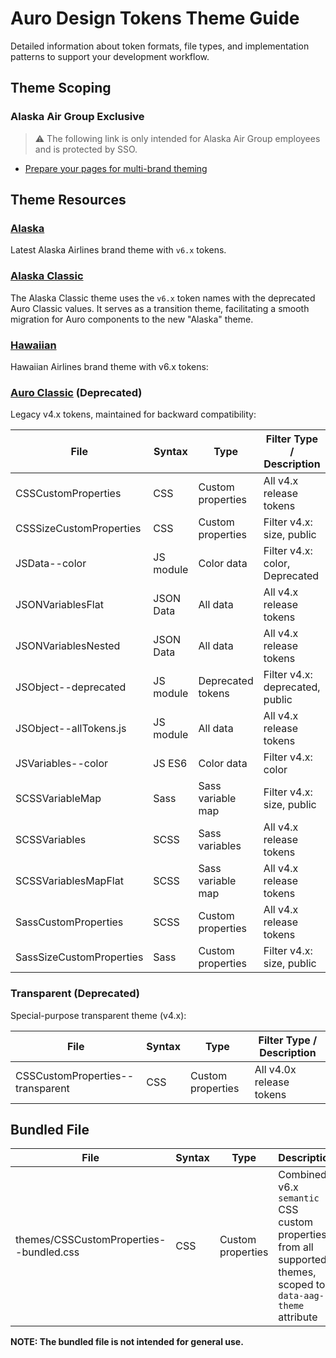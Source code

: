 # Auro Design Tokens Theme Guide

Detailed information about token formats, file types, and implementation patterns to support your development workflow.

## Theme Scoping

### Alaska Air Group Exclusive

> ⚠️ The following link is only intended for Alaska Air Group employees and is protected by SSO.

- [Prepare your pages for multi-brand theming](https://wiki.devtools.teamaag.com/guides/multibrand)

## Theme Resources

### [Alaska](https://auro.alaskaair.com/getting-started/developers/design-tokens/alaska)

Latest Alaska Airlines brand theme with `v6.x` tokens.

### [Alaska Classic](https://auro.alaskaair.com/getting-started/developers/design-tokens/alaska-classic)

The Alaska Classic theme uses the `v6.x` token names with the deprecated Auro Classic values. It serves as a transition theme, facilitating a smooth migration for Auro components to the new "Alaska" theme.

### [Hawaiian](https://auro.alaskaair.com/getting-started/developers/design-tokens/hawaiian)

Hawaiian Airlines brand theme with v6.x tokens:

### [Auro Classic](https://auro.alaskaair.com/getting-started/developers/design-tokens/auro-classic) (Deprecated)

Legacy v4.x tokens, maintained for backward compatibility:

| File | Syntax | Type | Filter Type / Description |
|------|--------|------|---------------------------|
| CSSCustomProperties | CSS | Custom properties | All v4.x release tokens |
| CSSSizeCustomProperties | CSS | Custom properties | Filter v4.x: size, public |
| JSData--color | JS module | Color data | Filter v4.x: color, Deprecated |
| JSONVariablesFlat | JSON Data | All data | All v4.x release tokens |
| JSONVariablesNested | JSON Data | All data | All v4.x release tokens |
| JSObject--deprecated | JS module | Deprecated tokens | Filter v4.x: deprecated, public |
| JSObject--allTokens.js | JS module | All data | All v4.x release tokens |
| JSVariables--color | JS ES6 | Color data | Filter v4.x: color |
| SCSSVariableMap | Sass | Sass variable map | Filter v4.x: size, public |
| SCSSVariables | SCSS | Sass variables | All v4.x release tokens |
| SCSSVariablesMapFlat | SCSS | Sass variable map | All v4.x release tokens |
| SassCustomProperties | SCSS | Custom properties | All v4.x release tokens |
| SassSizeCustomProperties | Sass | Custom properties | Filter v4.x: size, public |

### Transparent (Deprecated)

Special-purpose transparent theme (v4.x):

| File | Syntax | Type | Filter Type / Description |
|------|--------|------|---------------------------|
| CSSCustomProperties--transparent | CSS | Custom properties | All v4.0x release tokens |

## Bundled File

| File | Syntax | Type | Description |
|------|--------|------|-------------|
| themes/CSSCustomProperties--bundled.css | CSS | Custom properties | Combined v6.x `semantic` CSS custom properties from all supported themes, scoped to a `data-aag-theme` attribute |

**NOTE: The bundled file is not intended for general use.**
